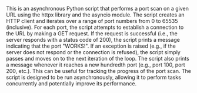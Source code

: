 This is an asynchronous Python script that performs a port scan on a given URL using the httpx library and the asyncio module. The script creates an HTTP client and iterates over a range of port numbers from 0 to 65535 (inclusive). For each port, the script attempts to establish a connection to the URL by making a GET request. If the request is successful (i.e., the server responds with a status code of 200), the script prints a message indicating that the port "WORKS!". If an exception is raised (e.g., if the server does not respond or the connection is refused), the script simply passes and moves on to the next iteration of the loop. The script also prints a message whenever it reaches a new hundredth port (e.g., port 100, port 200, etc.). This can be useful for tracking the progress of the port scan. The script is designed to be run asynchronously, allowing it to perform tasks concurrently and potentially improve its performance.
